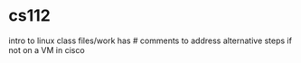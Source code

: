 # cs112
intro to linux class files/work
has # comments to address alternative steps if not on a VM in cisco
